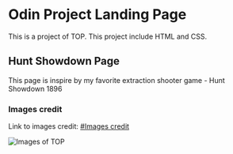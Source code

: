 # Odin Project Landing Page

This is a project of TOP. This project include HTML and CSS.

## Hunt Showdown Page

This page is inspire by my favorite extraction shooter game - Hunt Showdown 1896

### Images credit

Link to images credit: [#Images credit](https://www.huntshowdown.com/media/images)

![Images of TOP](https://www.skillfinder.com.au/media/wysiwyg/the-odin-project-logo-skill-finder-partners-page.png)
